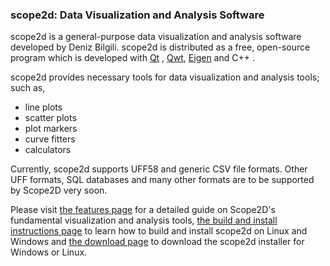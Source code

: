 ### scope2d: Data Visualization and Analysis Software

scope2d is a general-purpose data visualization and analysis software developed by Deniz Bilgili. scope2d is distributed as a free, open-source program which is developed with [Qt](https://www.qt.io/) , [Qwt](http://qwt.sourceforge.net/), [Eigen](http://eigen.tuxfamily.org) and C++ . 

scope2d provides necessary tools for data visualization and analysis tools; such as,

- line plots
- scatter plots
- plot markers
- curve fitters
- calculators

Currently, scope2d supports UFF58 and generic CSV file formats. Other UFF formats, SQL databases and many other formats are to be supported by Scope2D very soon. 

Please visit <a href="{{site.baseurl}}/website/features.html">the features page</a> for a detailed guide on Scope2D's fundamental visualization and analysis tools, [the build and install instructions page](/website/buildandinstall.html) to learn how to build and install scope2d on Linux and Windows and [the download page](/website/download.html) to download the scope2d installer for Windows or Linux.
